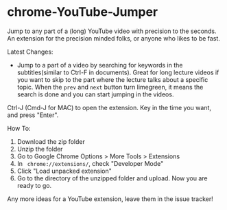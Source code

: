 # chrome-YouTube-Jumper
Jump to any part of a (long) YouTube video with precision to the seconds.
An extension for the precision minded folks, or anyone who likes to be fast.

Latest Changes:
* Jump to a part of a video by searching for keywords in the subtitles(similar to Ctrl-F in documents). Great for long lecture videos if you want to skip to the part where the lecture talks about a specific topic. When the ```prev``` and ```next``` button turn limegreen, it means the search is done and you can start jumping in the videos. 

Ctrl-J (Cmd-J for MAC) to open the extension. Key in the time you want, and press "Enter".  

How To:
1. Download the zip folder
2. Unzip the folder
3. Go to Google Chrome Options > More Tools > Extensions
4. In ``` chrome://extensions/```, check "Developer Mode"
5. Click "Load unpacked extension"
6. Go to the directory of the unzipped folder and upload. Now you are ready to go.


Any more ideas for a YouTube extension, leave them in the issue tracker!
